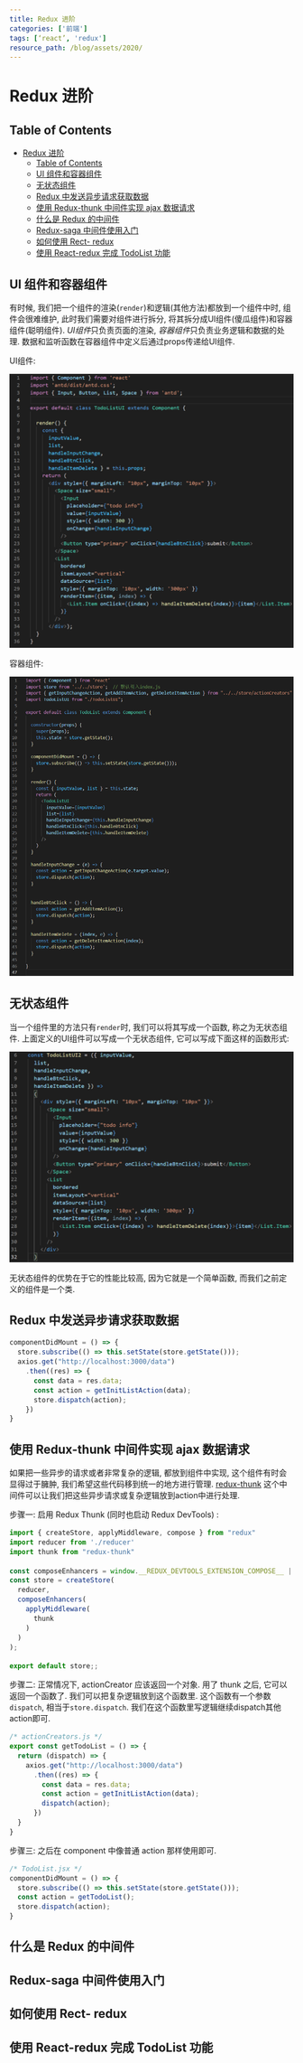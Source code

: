 ```yaml
---
title: Redux 进阶
categories: ['前端']
tags: [‘react’, 'redux']
resource_path: /blog/assets/2020/
---
```


# Redux 进阶

## Table of Contents

- [Redux 进阶](#redux-进阶)
  - [Table of Contents](#table-of-contents)
  - [UI 组件和容器组件](#ui-组件和容器组件)
  - [无状态组件](#无状态组件)
  - [Redux 中发送异步请求获取数据](#redux-中发送异步请求获取数据)
  - [使用 Redux-thunk 中间件实现 ajax 数据请求](#使用-redux-thunk-中间件实现-ajax-数据请求)
  - [什么是 Redux 的中间件](#什么是-redux-的中间件)
  - [Redux-saga 中间件使用入门](#redux-saga-中间件使用入门)
  - [如何使用 Rect- redux](#如何使用-rect--redux)
  - [使用 React-redux 完成 TodoList 功能](#使用-react-redux-完成-todolist-功能)

## UI 组件和容器组件

有时候, 我们把一个组件的渲染(```render```)和逻辑(其他方法)都放到一个组件中时, 组件会很难维护, 此时我们需要对组件进行拆分, 将其拆分成UI组件(傻瓜组件)和容器组件(聪明组件). *UI组件*只负责页面的渲染, *容器组件*只负责业务逻辑和数据的处理. 数据和监听函数在容器组件中定义后通过props传递给UI组件.

UI组件:

![UI comopnent](./ui-component.png)

容器组件:

![container comopnent](./container-component.png)

## 无状态组件

当一个组件里的方法只有```render```时, 我们可以将其写成一个函数, 称之为无状态组件. 上面定义的UI组件可以写成一个无状态组件, 它可以写成下面这样的函数形式:

![UI comopnent](./ui-component2.png)

无状态组件的优势在于它的性能比较高, 因为它就是一个简单函数, 而我们之前定义的组件是一个类.

## Redux 中发送异步请求获取数据

```js
componentDidMount = () => {
  store.subscribe(() => this.setState(store.getState()));
  axios.get("http://localhost:3000/data")
    .then((res) => {
      const data = res.data;
      const action = getInitListAction(data);
      store.dispatch(action);
    })
}
```

## 使用 Redux-thunk 中间件实现 ajax 数据请求

如果把一些异步的请求或者非常复杂的逻辑, 都放到组件中实现, 这个组件有时会显得过于臃肿, 我们希望这些代码移到统一的地方进行管理. [redux-thunk](https://github.com/reduxjs/redux-thunk) 这个中间件可以让我们把这些异步请求或复杂逻辑放到action中进行处理.

步骤一: 启用 Redux Thunk (同时也启动 Redux DevTools) :

```js
import { createStore, applyMiddleware, compose } from "redux"
import reducer from './reducer'
import thunk from "redux-thunk"

const composeEnhancers = window.__REDUX_DEVTOOLS_EXTENSION_COMPOSE__ || compose;
const store = createStore(
  reducer,
  composeEnhancers(
    applyMiddleware(
      thunk
    )
  )
);

export default store;;
```

步骤二: 正常情况下, actionCreator 应该返回一个对象. 用了 thunk 之后, 它可以返回一个函数了. 我们可以把复杂逻辑放到这个函数里. 这个函数有一个参数```dispatch```, 相当于```store.dispatch```. 我们在这个函数里写逻辑继续dispatch其他action即可.

```js
/* actionCreators.js */
export const getTodoList = () => {
  return (dispatch) => {
    axios.get("http://localhost:3000/data")
      .then((res) => {
        const data = res.data;
        const action = getInitListAction(data);
        dispatch(action);
      })
  }
}
```

步骤三: 之后在 component 中像普通 action 那样使用即可.

```js
/* TodoList.jsx */
componentDidMount = () => {
  store.subscribe(() => this.setState(store.getState()));
  const action = getTodoList();
  store.dispatch(action);
}

```

## 什么是 Redux 的中间件

## Redux-saga 中间件使用入门

## 如何使用 Rect- redux

## 使用 React-redux 完成 TodoList 功能
